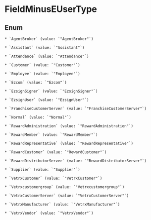 
# FieldMinusEUserType

## Enum


    * `AgentBroker` (value: `"AgentBroker"`)

    * `Assistant` (value: `"Assistant"`)

    * `Attendance` (value: `"Attendance"`)

    * `Customer` (value: `"Customer"`)

    * `Employee` (value: `"Employee"`)

    * `Ezcom` (value: `"Ezcom"`)

    * `EzsignSigner` (value: `"EzsignSigner"`)

    * `EzsignUser` (value: `"EzsignUser"`)

    * `FranchiseCustomerServer` (value: `"FranchiseCustomerServer"`)

    * `Normal` (value: `"Normal"`)

    * `RewardAdministration` (value: `"RewardAdministration"`)

    * `RewardMember` (value: `"RewardMember"`)

    * `RewardRepresentative` (value: `"RewardRepresentative"`)

    * `RewardCustomer` (value: `"RewardCustomer"`)

    * `RewardDistributorServer` (value: `"RewardDistributorServer"`)

    * `Supplier` (value: `"Supplier"`)

    * `VetrxCustomer` (value: `"VetrxCustomer"`)

    * `Vetrxcustomergroup` (value: `"Vetrxcustomergroup"`)

    * `VetrxCustomerServer` (value: `"VetrxCustomerServer"`)

    * `VetrxManufacturer` (value: `"VetrxManufacturer"`)

    * `VetrxVendor` (value: `"VetrxVendor"`)



